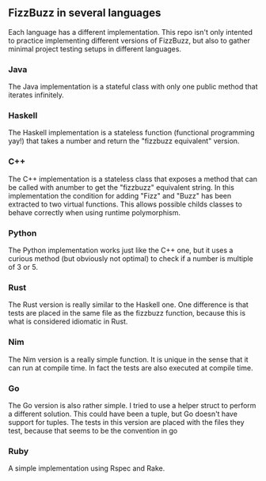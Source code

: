 ## FizzBuzz in several languages

Each language has a different implementation. This repo isn't only intented to practice implementing different versions of FizzBuzz, but also to gather minimal project testing setups in different languages.

### Java

The Java implementation is a stateful class with only one public method that iterates infinitely.

### Haskell

The Haskell implementation is a stateless function (functional programming yay!) that takes a number and return the "fizzbuzz equivalent" version.

### C++

The C++ implementation is a stateless class that exposes a method that can be called with anumber to get the "fizzbuzz" equivalent string. In this implementation the condition for adding "Fizz" and "Buzz" has been extracted to two virtual functions. This allows possible childs classes to behave correctly when using runtime polymorphism.

### Python

The Python implementation works just like the C++ one, but it uses a curious method (but obviously not optimal) to check if a number is multiple of 3 or 5.

### Rust

The Rust version is really similar to the Haskell one. One difference is that tests are placed in the same file as the fizzbuzz function, because this is what is considered idiomatic in Rust.

### Nim

The Nim version is a really simple function. It is unique in the sense that it can run at compile time. In fact the tests are also executed at compile time.

### Go

The Go version is also rather simple. I tried to use a helper struct to perform a different solution. This could have been a tuple, but Go doesn't have support for tuples. The tests in this version are placed with the files they test, because that seems to be the convention in go

### Ruby

A simple implementation using Rspec and Rake.

